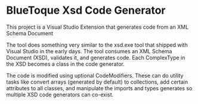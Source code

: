 # BlueToque Xsd Code Generator
This project is a Visual Studio Extension that generates code from an XML Schema Document

The tool does something very similar to the xsd.exe tool that shipped with Visual Studio in the early days. The tool consumes an XML Schema Document (XSD), validates it, and generates code. Each ComplexType in the XSD becomes a class in the code generator. 

The code is modified using uptional CodeModifiers. These can do utility tasks like convert arrays (generated by default) to collections, add certain attributes to all classes, and manipulate the imports and types generates so multiple XSD code generators can co-exist. 
